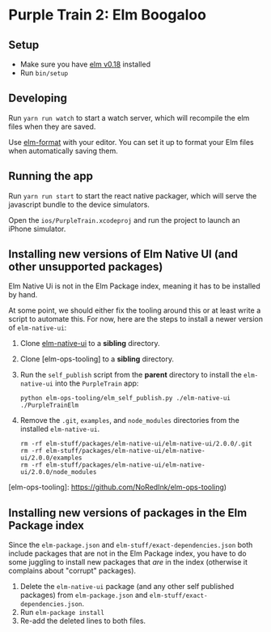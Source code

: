 # Purple Train 2: Elm Boogaloo

## Setup

* Make sure you have [elm v0.18](https://guide.elm-lang.org/install.html) installed
* Run `bin/setup`

## Developing

Run `yarn run watch` to start a watch server, which will recompile the elm files
when they are saved.

Use [elm-format](https://github.com/avh4/elm-format) with your editor. You can
set it up to format your Elm files when automatically saving them.

## Running the app

Run `yarn run start` to start the react native packager, which will serve the
javascript bundle to the device simulators.

Open the `ios/PurpleTrain.xcodeproj` and run the project to launch an iPhone simulator.

## Installing new versions of Elm Native UI (and other unsupported packages)

Elm Native Ui is not in the Elm Package index, meaning it has to be installed by
hand.

At some point, we should either fix the tooling around this or at least write a
script to automate this. For now, here are the steps to install a newer version
of `elm-native-ui`:

1. Clone [elm-native-ui] to a **sibling** directory.
1. Clone [elm-ops-tooling] to a **sibling** directory.
1. Run the `self_publish` script from the **parent** directory to install the
   `elm-native-ui` into the `PurpleTrain` app:

   ```
   python elm-ops-tooling/elm_self_publish.py ./elm-native-ui ./PurpleTrainElm
   ```

1. Remove the `.git`, `examples`, and `node_modules` directories from the
   installed `elm-native-ui`.

   ```
   rm -rf elm-stuff/packages/elm-native-ui/elm-native-ui/2.0.0/.git
   rm -rf elm-stuff/packages/elm-native-ui/elm-native-ui/2.0.0/examples
   rm -rf elm-stuff/packages/elm-native-ui/elm-native-ui/2.0.0/node_modules
   ```

[elm-native-ui]: https://github.com/ohani/elm-native-ui
[elm-ops-tooling]: https://github.com/NoRedInk/elm-ops-tooling)

## Installing new versions of packages in the Elm Package index

Since the `elm-package.json` and `elm-stuff/exact-dependencies.json` both
include packages that are not in the Elm Package index, you have to do some
juggling to install new packages that _are_ in the index (otherwise it complains
about "corrupt" packages).

1. Delete the `elm-native-ui` package (and any other self published packages)
   from `elm-package.json` and `elm-stuff/exact-dependencies.json`.
1. Run `elm-package install`
1. Re-add the deleted lines to both files.
